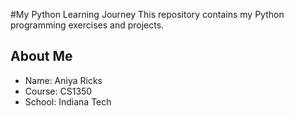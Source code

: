 #My Python Learning Journey
This repository contains my Python programming
exercises and projects.
## About Me
- Name: Aniya Ricks
- Course: CS1350    
- School: Indiana Tech